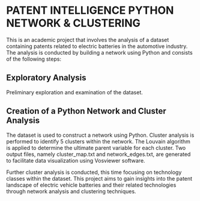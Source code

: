 # PATENT INTELLIGENCE PYTHON NETWORK & CLUSTERING

This is an academic project that involves the analysis of a dataset containing patents related to electric batteries in the automotive industry. The analysis is conducted by building a network using Python and consists of the following steps:

## Exploratory Analysis
Preliminary exploration and examination of the dataset.

## Creation of a Python Network and Cluster Analysis
The dataset is used to construct a network using Python.
Cluster analysis is performed to identify 5 clusters within the network.
The Louvain algorithm is applied to determine the ultimate parent variable for each cluster.
Two output files, namely cluster_map.txt and network_edges.txt, are generated to facilitate data visualization using Vosviewer software.

Further cluster analysis is conducted, this time focusing on technology classes within the dataset.
This project aims to gain insights into the patent landscape of electric vehicle batteries and their related technologies through network analysis and clustering techniques.
